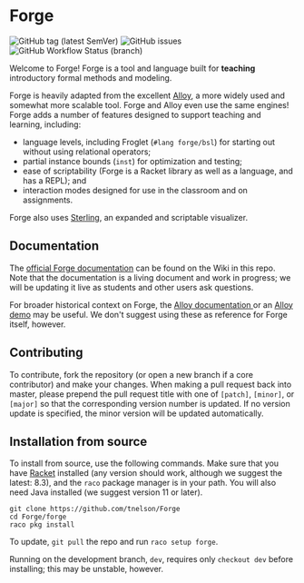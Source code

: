 # Forge
![GitHub tag (latest SemVer)](https://img.shields.io/github/v/tag/tnelson/Forge?label=version)
![GitHub issues](https://img.shields.io/github/issues/tnelson/Forge)
![GitHub Workflow Status (branch)](https://img.shields.io/github/workflow/status/tnelson/Forge/Continuous%20Integration/master?label=tests)

Welcome to Forge! Forge is a tool and language built for **teaching** introductory formal methods and modeling.

Forge is heavily adapted from the excellent [Alloy](https://alloytools.org/), a more widely used and somewhat more scalable tool. Forge and Alloy even use the same engines! Forge adds a number of features designed to support teaching and learning, including:
- language levels, including Froglet (`#lang forge/bsl`) for starting out without using relational operators;
- partial instance bounds (`inst`) for optimization and testing;
- ease of scriptability (Forge is a Racket library as well as a language, and has a REPL); and
- interaction modes designed for use in the classroom and on assignments.

Forge also uses [Sterling](https://sterling-js.github.io/), an expanded and scriptable visualizer.

## Documentation

The [official Forge documentation](https://github.com/tnelson/Forge/wiki) can be found on the Wiki in this repo.
Note that the documentation is a living document and work in progress; we will be updating it live as students and other users ask questions.

For broader historical context on Forge, the [Alloy documentation
](http://alloytools.org/documentation.html) or an [Alloy demo](http://alloytools.org/tutorials/day-course/) may be useful. We don't suggest using these as reference for Forge itself, however.

## Contributing
To contribute, fork the repository (or open a new branch if a core contributor) and make your changes. When making a pull request back into master, please prepend the pull request title with one of `[patch]`, `[minor]`, or `[major]` so that the corresponding version number is updated. If no version update is specified, the minor version will be updated automatically.


## Installation from source
To install from source, use the following commands. Make sure that you have [Racket](https://racket-lang.org/) installed (any version should work, although we suggest the latest: 8.3), and the `raco` package manager is in your path. You will also need Java installed (we suggest version 11 or later). 

```
git clone https://github.com/tnelson/Forge
cd Forge/forge
raco pkg install
```

To update, `git pull` the repo and run `raco setup forge`.

Running on the development branch, `dev`, requires only `checkout dev` before installing; this may be unstable, however.